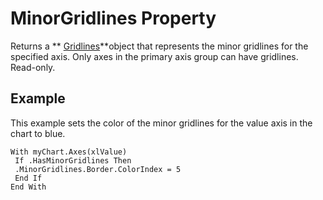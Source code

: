 
# MinorGridlines Property

Returns a  ** [Gridlines](8879cdea-609f-5994-3fb6-3a9d5fa849b4.md)**object that represents the minor gridlines for the specified axis. Only axes in the primary axis group can have gridlines. Read-only.


## Example

This example sets the color of the minor gridlines for the value axis in the chart to blue.


```
With myChart.Axes(xlValue) 
 If .HasMinorGridlines Then 
 .MinorGridlines.Border.ColorIndex = 5 
 End If 
End With
```

